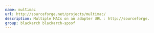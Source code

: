 ```yaml
---
name: multimac
url: http://sourceforge.net/projects/multimac/
description: Multiple MACs on an adapter URL : http://sourceforge.
group: blackarch blackarch-spoof
---
```

